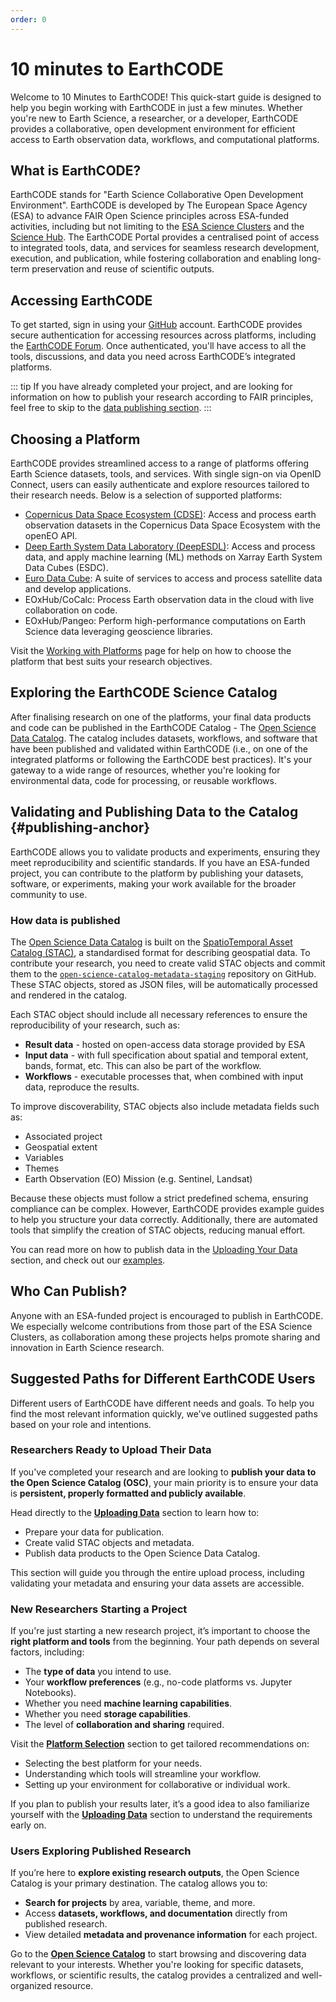 ```yaml
---
order: 0
---
```

#  10 minutes to EarthCODE

Welcome to 10 Minutes to EarthCODE! This quick-start guide is designed to help you begin working with EarthCODE in just a few minutes. Whether you're new to Earth Science, a researcher, or a developer, EarthCODE provides a collaborative, open development environment for efficient access to Earth observation data, workflows, and computational platforms.

## What is EarthCODE?
EarthCODE stands for "Earth Science Collaborative Open Development Environment". EarthCODE is developed by The European Space Agency (ESA) to advance FAIR Open Science principles across ESA-funded activities, including but not limiting to the [ESA Science Clusters](https://eo4society.esa.int/communities/scientists/) and the [Science Hub](https://sciencehub.esa.int/). The EarthCODE Portal provides a centralised point of access to integrated tools, data, and services for seamless research development, execution, and publication, while fostering collaboration and enabling long-term preservation and reuse of scientific outputs.

## Accessing EarthCODE
To get started, sign in using your [GitHub](https://github.com/) account. EarthCODE provides secure authentication for accessing resources across platforms, including the [EarthCODE Forum](https://discourse-earthcode.eox.at). Once authenticated, you'll have access to all the tools, discussions, and data you need across EarthCODE’s integrated platforms.

::: tip
If you have already completed your project, and are looking for information on how to publish your research according to FAIR principles, feel free to skip to the [data publishing section](#publishing-anchor).
:::

## Choosing a Platform
EarthCODE provides streamlined access to a range of platforms offering Earth Science datasets, tools, and services. With single sign-on via OpenID Connect, users can easily authenticate and explore resources tailored to their research needs. Below is a selection of supported platforms:

- [Copernicus Data Space Ecosystem (CDSE)](https://dataspace.copernicus.eu): Access and process earth observation datasets in the Copernicus Data Space Ecosystem with the openEO API.
- [Deep Earth System Data Laboratory (DeepESDL)](https://www.earthsystemdatalab.net/): Access and process data, and apply machine learning (ML) methods on Xarray Earth System Data Cubes (ESDC).
- [Euro Data Cube](https://eurodatacube.com/): A suite of services to access and process satellite data and develop applications.
- EOxHub/CoCalc: Process Earth observation data in the cloud with live collaboration on code.
- EOxHub/Pangeo: Perform high-performance computations on Earth Science data leveraging geoscience libraries.

Visit the [Working with Platforms](../Technical%20Documentation/Platforms/) page for help on how to choose the platform that best suits your research objectives.

## Exploring the EarthCODE Science Catalog

After finalising research on one of the platforms, your final data products and code can be published in the EarthCODE Catalog - The [Open Science Data Catalog](https://opensciencedata.esa.int/). The catalog includes datasets, workflows, and software that have been published and validated within EarthCODE (i.e., on one of the integrated platforms or following the EarthCODE best practices). It's your gateway to a wide range of resources, whether you're looking for environmental data, code for processing, or reusable workflows. 

## Validating and Publishing Data to the Catalog {#publishing-anchor}

EarthCODE allows you to validate products and experiments, ensuring they meet reproducibility and scientific standards. If you have an ESA-funded project, you can contribute to the platform by publishing your datasets, software, or experiments, making your work available for the broader community to use.

### How data is published
The [Open Science Data Catalog](https://opensciencedata.esa.int/) is built on the [SpatioTemporal Asset Catalog (STAC)](https://stacspec.org/en), a standardised format for describing geospatial data. To contribute your research, you need to create valid STAC objects and commit them to the [`open-science-catalog-metadata-staging`](https://github.com/EOEPCA/open-science-catalog-metadata-staging) repository on GitHub. These STAC objects, stored as JSON files, will be automatically processed and rendered in the catalog.

Each STAC object should include all necessary references to ensure the reproducibility of your research, such as: 
- **Result data** - hosted on open-access data storage provided by ESA
- **Input data** - with full specification about spatial and temporal extent, bands, format, etc. This can also be part of the workflow.
- **Workflows** - executable processes that, when combined with input data, reproduce the results.

To improve discoverability, STAC objects also include metadata fields such as:
- Associated project
- Geospatial extent
- Variables
- Themes
- Earth Observation (EO) Mission (e.g. Sentinel, Landsat)

Because these objects must follow a strict predefined schema, ensuring compliance can be complex. However, EarthCODE provides example guides to help you structure your data correctly. Additionally, there are automated tools that simplify the creation of STAC objects, reducing manual effort.

You can read more on how to publish data in the [Uploading Your Data](../Technical%20Documentation/Data/Contributing%20to%20the%20EarthCODE%20Catalog.md) section, and check out our [examples](../Training%20and%20Resources/Examples/index.md).


## Who Can Publish?

Anyone with an ESA-funded project is encouraged to publish in EarthCODE. We especially welcome contributions from those part of the ESA Science Clusters, as collaboration among these projects helps promote sharing and innovation in Earth Science research.


## Suggested Paths for Different EarthCODE Users  

Different users of EarthCODE have different needs and goals. To help you find the most relevant information quickly, we've outlined suggested paths based on your role and intentions.  

### Researchers Ready to Upload Their Data  

If you've completed your research and are looking to **publish your data to the Open Science Catalog (OSC)**, your main priority is to ensure your data is **persistent, properly formatted and publicly available**.  

Head directly to the [**Uploading Data**](/pages/Technical%20Documentation/Data/Contributing%20to%20the%20EarthCODE%20Catalog.md) section to learn how to:  
- Prepare your data for publication.  
- Create valid STAC objects and metadata.  
- Publish data products to the Open Science Data Catalog.  

This section will guide you through the entire upload process, including validating your metadata and ensuring your data assets are accessible.  


### New Researchers Starting a Project  

If you're just starting a new research project, it’s important to choose the **right platform and tools** from the beginning. Your path depends on several factors, including:  
- The **type of data** you intend to use.  
- Your **workflow preferences** (e.g., no-code platforms vs. Jupyter Notebooks).  
- Whether you need **machine learning capabilities**.
- Whether you need **storage capabilities**.
- The level of **collaboration and sharing** required.  

Visit the [**Platform Selection**](../Technical%20Documentation/Platforms/Choosing%20Tools%20and%20Platforms.md) section to get tailored recommendations on:  
- Selecting the best platform for your needs.  
- Understanding which tools will streamline your workflow.  
- Setting up your environment for collaborative or individual work.  

If you plan to publish your results later, it’s a good idea to also familiarize yourself with the [**Uploading Data**](/pages/Technical%20Documentation/Data/Contributing%20to%20the%20EarthCODE%20Catalog.md) section to understand the requirements early on.  

### Users Exploring Published Research  

If you’re here to **explore existing research outputs**, the Open Science Catalog is your primary destination. The catalog allows you to:  
- **Search for projects** by area, variable, theme, and more.  
- Access **datasets, workflows, and documentation** directly from published research.  
- View detailed **metadata and provenance information** for each project.  

Go to the [**Open Science Catalog**](https://opensciencedata.esa.int/) to start browsing and discovering data relevant to your interests. Whether you're looking for specific datasets, workflows, or scientific results, the catalog provides a centralized and well-organized resource.  
